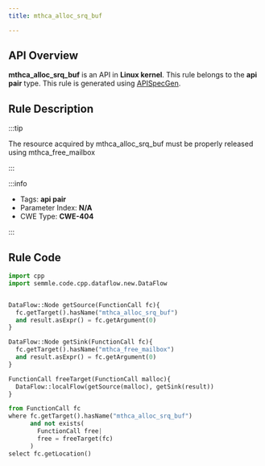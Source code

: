 ```yaml
---
title: mthca_alloc_srq_buf

---
```



## API Overview
**mthca_alloc_srq_buf** is an API in **Linux kernel**. This rule belongs to the **api pair** type. This rule is generated using [APISpecGen](../../tools/APISpecGen).
## Rule Description

:::tip

The resource acquired by mthca_alloc_srq_buf must be properly released using mthca_free_mailbox

:::

:::info

- Tags: **api pair**
- Parameter Index: **N/A**
- CWE Type: **CWE-404**

:::

## Rule Code
```python
import cpp
import semmle.code.cpp.dataflow.new.DataFlow


DataFlow::Node getSource(FunctionCall fc){
  fc.getTarget().hasName("mthca_alloc_srq_buf")
  and result.asExpr() = fc.getArgument(0)
}

DataFlow::Node getSink(FunctionCall fc){
  fc.getTarget().hasName("mthca_free_mailbox")
  and result.asExpr() = fc.getArgument(0)
}

FunctionCall freeTarget(FunctionCall malloc){
  DataFlow::localFlow(getSource(malloc), getSink(result))
}

from FunctionCall fc
where fc.getTarget().hasName("mthca_alloc_srq_buf")
      and not exists(
        FunctionCall free| 
        free = freeTarget(fc)
      )
select fc.getLocation()

    
```
